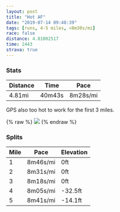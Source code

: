 ```yaml
---
layout: post
title: "Hot AF"
date: "2019-07-14 09:48:39"
tags: [runs, 4-5 miles, <8m30s/mi]
race: false
distance: 4.81002517
time: 2443
strava: true
---
```


### Stats

| Distance | Time | Pace |
|----------|------|------|
|4.81mi|40m43s|8m28s/mi|

GPS also too hot to work for the first 3 miles.

{% raw %}
<img src='https://maps.googleapis.com/maps/api/staticmap?maptype=roadmap&path=enc:kl|wFbbnbMZTb@Px@NDAx@Nj@IRA|@Bn@T`@^J?JFFJHFPb@JJ\p@VNVVNr@TXHTNLHNF@NRx@f@LRB?LNLJHPz@~@HZXf@Lf@PTL^XZJV?FJRL\LFJLZJFDFBLLb@TPNtAb@ZE^Mj@Cj@MV?RDVAJGNA`@BZCDCf@VRXVHHFB?HNJZ@JJRBRHPL`AHRBJXb@JFD?FLf@^PTLJX`@^ZVFHFl@Fr@^ZJL@ZRJBTAh@Nx@p@f@R|@rAXZPXH\RZ^`@d@\^v@fA`AZn@l@j@l@`@\X~@j@\FDA&key=AIzaSyC1MId7bFpkLXNAaYhBSTb8jLyiSqzbDtM&size=800x800&markers=color:yellow|label:S|40.78294,-73.96914&markers=color:green|label:F|40.76897999999998,-73.98008000000004'>
{% endraw %}

### Splits

| Mile | Pace | Elevation |
|------|------|-----------|
|1|8m46s/mi|0ft|
|2|8m31s/mi|0ft|
|3|8m18s/mi|0ft|
|4|8m05s/mi|-32.5ft|
|5|8m41s/mi|-14.1ft|
